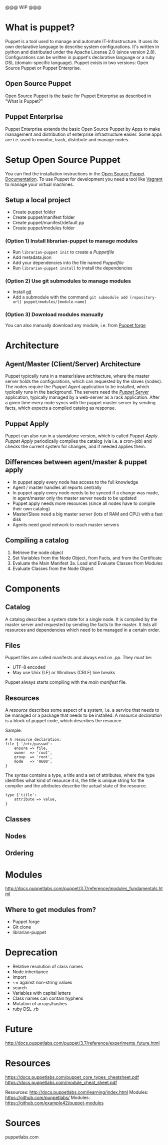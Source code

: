 
@@@ WIP @@@

# What is puppet?

Puppet is a tool used to manage and automate IT-Infrastructure. It uses its own declarative language to describe system configurations. 
It's written in python and distributed under the Apache License 2.0 (since version 2.8). Configurations can be written in puppet's declarative language or a 
ruby DSL (domain-specific language). Puppet exists in two versions: Open Source Puppet or Puppet Enterprise.

## Open Source Puppet

Open Source Puppet is the basic for Puppet Enterprise as described in "What is Puppet?"

## Puppet Enterprise

Puppet Enterprise extends the basic Open Source Puppet by Apps to make management and distribution of enterprise infrastructure easier. Some apps are i.e. used to
monitor, track, distribute and manage nodes.

# Setup Open Source Puppet

You can find the installation instructions in the [Open Source Puppet Documentation](http://docs.puppetlabs.com/guides/install_puppet/pre_install.html). To use Puppet for development
you need a tool like [Vagrant](https://www.vagrantup.com) to manage your virtual machines.

## Setup a local project

- Create puppet folder
- Create puppet/manifest folder
- Create puppet/manifest/default.pp
- Create puppet/modules folder

### (Option 1) Install librarian-puppet to manage modules

- Run `librarian-puppet init` to create a _Puppetfile_
- Add metadata.json
- Add your dependencies into the file named _Puppetfile_
- Run `librarian-puppet install` to install the dependencies

### (Option 2) Use git submodules to manage modules

- Install [git](https://git-scm.com)
- Add a submodule with the command `git submodule add [repository-url] puppet/modules/[module-name]`

### (Option 3) Download modules manually

You can also manually download any module, i.e. from [Puppet forge](https://forge.puppetlabs.com)

# Architecture

## Agent/Master (Client/Server) Architecture

Puppet typically runs in a master/slave architecture, where the master server holds the configurations, which can requested by the slaves (nodes).
The nodes require the _Puppet Agent_ application to be installed, which typically runs in the background. 
The servers need the [_Puppet Server_](http://docs.puppetlabs.com/puppetserver/1.0/index.html) application, typically managed by a web-server as a rack application.
After a given time every node syncs with the puppet master server by sending facts, which expects a compiled catalog as response.

## Puppet Apply

Puppet can also run in a standalone version, which is called _Puppet Apply_. _Puppet Apply_ periodically compiles the catalog (via i.e. a cron-job) and checks the current system for changes, and if needed applies
them.

## Differences between agent/master &amp; puppet apply

- In puppet apply every node has access to the full knowledge
- Agent / master handles all reports centrally
- In puppet apply every node needs to be synced if a change was made, in agent/master only the master server needs to be updated
- Puppet apply needs more resources (since all nodes have to compile their own catalog)
- Master/Slave need a big master server (lots of RAM and CPU) with a fast disk
- Agents need good network to reach master servers

## Compiling a catalog

1. Retrieve the node object
2. Set Variables from the Node Object, from Facts, and from the Certificate
3. Evaluate the Main Manifest
3a. Load and Evaluate Classes from Modules
4. Evaluate Classes from the Node Object

# Components

## Catalog

A catalog describes a system state for a single node. It is compiled by the master server and requested by sending the facts to the master.
It lists all resources and dependencies which need to be managed in a certain order.

## Files

Puppet files are called manifests and always end on _.pp_. They must be:

- UTF-8 encoded
- May use Unix (LF) or Windows (CRLF) line breaks

Puppet always starts compiling with the _main manifest_ file.

## Resources

A _resource_ describes some aspect of a system, i.e. a service that needs to be managed or a package that needs to be installed. 
A _resource declaration_ is a block of puppet code, which describes the resource.

Sample:

```
# A resource declaration:
file { '/etc/passwd':
    ensure => file,
    owner  => 'root',
    group  => 'root',
    mode   => '0600',
}
```

The syntax contains a type, a title and a set of attributes, where the type identifies what kind of resource it is, the title is unique string for the compiler
and the attributes describe the actual state of the resource.

```
type {'title':
    attribute => value,
}
```

## Classes

## Nodes

## Ordering

# Modules

http://docs.puppetlabs.com/puppet/3.7/reference/modules_fundamentals.html

## Where to get modules from?

- Puppet forge
- Git clone
- librarian-puppet

# Deprecation

- Relative resolution of class names
- Node inheritance
- Import
- ~= against non-string values
- search
- Variables with capital letters
- Class names can contain hyphens
- Mutation of arrays/hashes
- ruby DSL .rb

# Future

http://docs.puppetlabs.com/puppet/3.7/reference/experiments_future.html

# Resources

https://docs.puppetlabs.com/puppet_core_types_cheatsheet.pdf
https://docs.puppetlabs.com/module_cheat_sheet.pdf

Resources:
http://docs.puppetlabs.com/learning/index.html
Modules: https://github.com/puppetlabs/
Modules: https://github.com/example42/puppet-modules

# Sources

puppetlabs.com